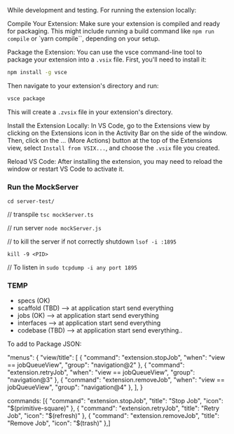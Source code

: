 While development and testing. For running the extension locally:

Compile Your Extension: Make sure your extension is compiled and ready for packaging. This might include running a build command like `npm run compile` or `yarn compile``, depending on your setup.

Package the Extension: You can use the vsce command-line tool to package your extension into a `.vsix` file. First, you'll need to install it:

```bash
npm install -g vsce
```

Then navigate to your extension's directory and run:
```bash
vsce package
```

This will create a `.zvsix` file in your extension's directory.

Install the Extension Locally: In VS Code, go to the Extensions view by clicking on the Extensions icon in the Activity Bar on the side of the window. Then, click on the ... (More Actions) button at the top of the Extensions view, select `Install from VSIX...`, and choose the `.vsix` file you created.

Reload VS Code: After installing the extension, you may need to reload the window or restart VS Code to activate it.

### Run the MockServer

`cd server-test/`

// transpile
`tsc mockServer.ts`

// run server
`node mockServer.js`

// to kill the server if not correctly shutdown
`lsof -i :1895`

`kill -9 <PID>`


// To listen in 
`sudo tcpdump -i any port 1895`

### TEMP

- specs (OK)
- scaffold (TBD) --> at application start send everything
- jobs (OK) --> at application start send everything
- interfaces --> at application start send everything
- codebase (TBD) --> at application start send everything..

To add to Package JSON:

"menus": {
      "view/title": [
        {
          "command": "extension.stopJob",
          "when": "view == jobQueueView",
          "group": "navigation@2"
        },
        {
          "command": "extension.retryJob",
          "when": "view == jobQueueView",
          "group": "navigation@3"
        },
        {
          "command": "extension.removeJob",
          "when": "view == jobQueueView",
          "group": "navigation@4"
        },
      ],
    }



commands: [{
        "command": "extension.stopJob",
        "title": "Stop Job",
        "icon": "$(primitive-square)"
      },
      {
        "command": "extension.retryJob",
        "title": "Retry Job",
        "icon": "$(refresh)"
      },
      {
        "command": "extension.removeJob",
        "title": "Remove Job",
        "icon": "$(trash)"
      },]